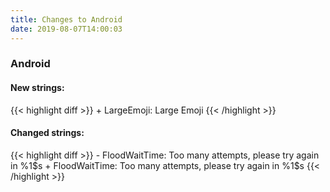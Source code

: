 ```yaml
---
title: Changes to Android
date: 2019-08-07T14:00:03
---
```

<h3>Android</h3>
<h4>New strings:</h4>
{{< highlight diff >}}
+ LargeEmoji: Large Emoji
{{< /highlight >}}

<h4>Changed strings:</h4>
{{< highlight diff >}}
- FloodWaitTime: Too many attempts, please try again in %1$s
+ FloodWaitTime: Too many attempts, please try again in %1$s
{{< /highlight >}}
